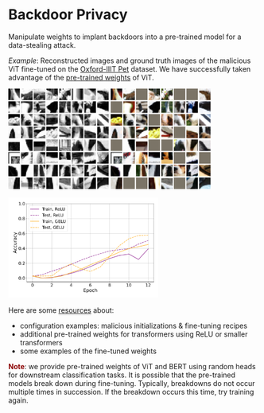 # Backdoor Privacy

Manipulate weights to implant backdoors into a pre-trained model for a data-stealing attack.


*Example*: Reconstructed images and ground truth images of the malicious ViT fine-tuned on the [Oxford-IIIT Pet](https://www.robots.ox.ac.uk/~vgg/data/pets/) dataset. We have successfully taken advantage of the [pre-trained weights](https://pytorch.org/vision/stable/models/generated/torchvision.models.vit_b_32.html#torchvision.models.ViT_B_32_Weights) of ViT.

<img src=./materials/pics/vit_gelu_craftedhead_pet_reconstruction.svg width=40% /> <img src=./materials/pics/vit_gelu_craftedhead_pet_groundtruth.svg width=40% />

<img src=./materials/pics/acc_pet.svg width=60% /> 


Here are some [resources](https://drive.google.com/drive/folders/1QAjlQqNFK2ZOqly_CglapgLSs-hn0NP5?usp=sharing) about:
* configuration examples: malicious initializations & fine-tuning recipes
* additional pre-trained weights for transformers using ReLU or smaller transformers 
* some examples of the fine-tuned weights

<font color="darkred">**Note**</font>: we provide pre-trained weights of ViT and BERT using random heads for downstream classification tasks. It is possible that the pre-trained models break down during fine-tuning. Typically, breakdowns do not occur multiple times in succession. If the breakdown occurs this time, try training again. 
